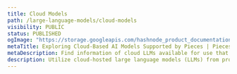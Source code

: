 ```yaml
---
title: Cloud Models
path: /large-language-models/cloud-models
visibility: PUBLIC
status: PUBLISHED
ogImage: "https://storage.googleapis.com/hashnode_product_documentation_assets/og_images/desktop/pfd.png"
metaTitle: Exploring Cloud-Based AI Models Supported by Pieces | Pieces Docs
metaDescription: Find information of cloud LLMs available for use that are supported by PiecesOS, the Pieces Desktop App, and other Pieces plugins and extensions.
description: Utilize cloud-hosted large language models (LLMs) from providers like OpenAI, Anthropic, and Google. 
---
```


<pieces-cloud-models />